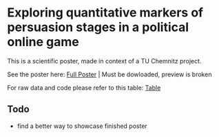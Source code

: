 # Exploring quantitative markers of persuasion stages in a political online game

This is a scientific poster, made in context of a TU Chemnitz project.

See the poster here:
[Full Poster](https://github.com/blackbrokkoli/oiligarchy/blob/master/persuasiveGames_pluemer_textarm_redesign.png) | Must be dowloaded, preview is broken

For raw data and code please refer to this table:
[Table](https://blackbrokkoli.github.io/oiligarchy/)

## Todo

* find a better way to showcase finished poster

